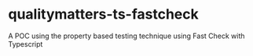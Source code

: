 # qualitymatters-ts-fastcheck
A POC using the property based testing technique using Fast Check with Typescript
